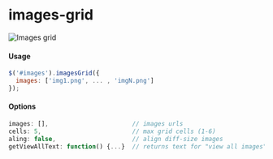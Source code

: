 # images-grid
![Images grid](https://github.com/taras-d/images-grid/raw/master/demo.png "Images grid")
#### Usage
```javascript
$('#images').imagesGrid({
  images: ['img1.png', ... , 'imgN.png']
});
```
#### Options
```javascript
images: [],                       // images urls
cells: 5,                         // max grid cells (1-6)
aling: false,                     // align diff-size images
getViewAllText: function() {...}  // returns text for "view all images" link
```
